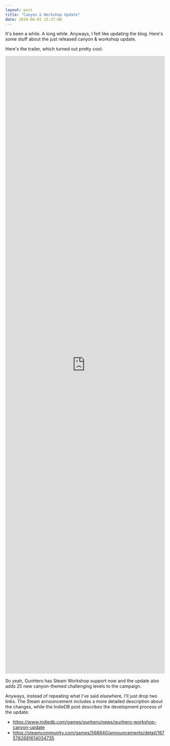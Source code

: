 ```yaml
---
layout: post
title: "Canyon & Workshop Update"
date: 2018-06-01 15:37:00
---
```


It's been a while. A long while. Anyways, I felt like updating the blog. Here's some stuff about the just released canyon & workshop update.

Here's the trailer, which turned out pretty cool:

<div class="embed-responsive embed-responsive-16by9"><iframe allowfullscreen="allowfullscreen" class="video" frameborder="0" height="50%" src="https://www.youtube.com/embed/_T3mx1jz5tM?showinfo=0&rel=0" width="100%"></iframe></div>

So yeah, GunHero has Steam Workshop support now and the update also adds 25 new canyon-themed challenging levels to the campaign.

Anyways, instead of repeating what I've said elsewhere, I'll just drop two links. The Steam announcement includes a more detailed description about the changes, while the IndieDB post describes the development process of the update:

* <https://www.indiedb.com/games/gunhero/news/gunhero-workshop-canyon-update>
* <https://steamcommunity.com/games/568840/announcements/detail/1675782681614034735>